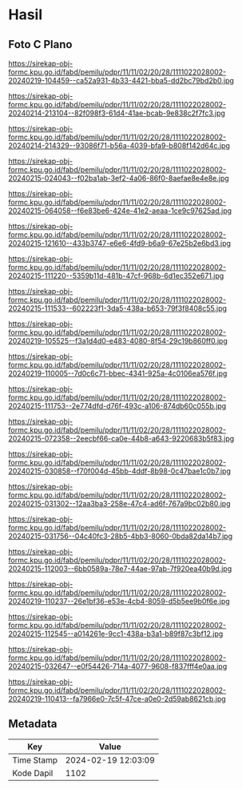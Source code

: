 # Hasil

## Foto C Plano

https://sirekap-obj-formc.kpu.go.id/fabd/pemilu/pdpr/11/11/02/20/28/1111022028002-20240219-104459--ca52a931-4b33-4421-bba5-dd2bc79bd2b0.jpg

https://sirekap-obj-formc.kpu.go.id/fabd/pemilu/pdpr/11/11/02/20/28/1111022028002-20240214-213104--82f098f3-61d4-41ae-bcab-9e838c2f7fc3.jpg

https://sirekap-obj-formc.kpu.go.id/fabd/pemilu/pdpr/11/11/02/20/28/1111022028002-20240214-214329--93086f71-b56a-4039-bfa9-b808f142d64c.jpg

https://sirekap-obj-formc.kpu.go.id/fabd/pemilu/pdpr/11/11/02/20/28/1111022028002-20240215-024043--f02ba1ab-3ef2-4a06-86f0-8aefae8e4e8e.jpg

https://sirekap-obj-formc.kpu.go.id/fabd/pemilu/pdpr/11/11/02/20/28/1111022028002-20240215-064058--f6e83be6-424e-41e2-aeaa-1ce9c97625ad.jpg

https://sirekap-obj-formc.kpu.go.id/fabd/pemilu/pdpr/11/11/02/20/28/1111022028002-20240215-121610--433b3747-e6e6-4fd9-b6a9-67e25b2e6bd3.jpg

https://sirekap-obj-formc.kpu.go.id/fabd/pemilu/pdpr/11/11/02/20/28/1111022028002-20240215-111220--5359b11d-481b-47cf-968b-6d1ec352e671.jpg

https://sirekap-obj-formc.kpu.go.id/fabd/pemilu/pdpr/11/11/02/20/28/1111022028002-20240215-111533--602223f1-3da5-438a-b653-79f3f8408c55.jpg

https://sirekap-obj-formc.kpu.go.id/fabd/pemilu/pdpr/11/11/02/20/28/1111022028002-20240219-105525--f3a1d4d0-e483-4080-8f54-29c19b860ff0.jpg

https://sirekap-obj-formc.kpu.go.id/fabd/pemilu/pdpr/11/11/02/20/28/1111022028002-20240219-110005--7d0c6c71-bbec-4341-925a-4c0106ea576f.jpg

https://sirekap-obj-formc.kpu.go.id/fabd/pemilu/pdpr/11/11/02/20/28/1111022028002-20240215-111753--2e774dfd-d76f-493c-a106-874db60c055b.jpg

https://sirekap-obj-formc.kpu.go.id/fabd/pemilu/pdpr/11/11/02/20/28/1111022028002-20240215-072358--2eecbf66-ca0e-44b8-a643-9220683b5f83.jpg

https://sirekap-obj-formc.kpu.go.id/fabd/pemilu/pdpr/11/11/02/20/28/1111022028002-20240215-030858--f70f004d-45bb-4ddf-8b98-0c47bae1c0b7.jpg

https://sirekap-obj-formc.kpu.go.id/fabd/pemilu/pdpr/11/11/02/20/28/1111022028002-20240215-031302--12aa3ba3-258e-47c4-ad6f-767a9bc02b80.jpg

https://sirekap-obj-formc.kpu.go.id/fabd/pemilu/pdpr/11/11/02/20/28/1111022028002-20240215-031756--04c40fc3-28b5-4bb3-8060-0bda82da14b7.jpg

https://sirekap-obj-formc.kpu.go.id/fabd/pemilu/pdpr/11/11/02/20/28/1111022028002-20240215-112003--6bb0589a-78e7-44ae-97ab-7f920ea40b9d.jpg

https://sirekap-obj-formc.kpu.go.id/fabd/pemilu/pdpr/11/11/02/20/28/1111022028002-20240219-110237--26e1bf36-e53e-4cb4-8059-d5b5ee9b0f6e.jpg

https://sirekap-obj-formc.kpu.go.id/fabd/pemilu/pdpr/11/11/02/20/28/1111022028002-20240215-112545--a014261e-9cc1-438a-b3a1-b89f87c3bf12.jpg

https://sirekap-obj-formc.kpu.go.id/fabd/pemilu/pdpr/11/11/02/20/28/1111022028002-20240215-032647--e0f54426-714a-4077-9608-f837fff4e0aa.jpg

https://sirekap-obj-formc.kpu.go.id/fabd/pemilu/pdpr/11/11/02/20/28/1111022028002-20240219-110413--fa7966e0-7c5f-47ce-a0e0-2d59ab8621cb.jpg


## Metadata

| Key        | Value               |
| ---------- | ------------------- |
| Time Stamp | 2024-02-19 12:03:09 |
| Kode Dapil | 1102                |



